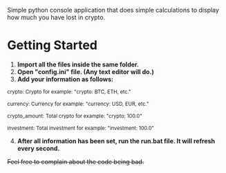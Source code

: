 Simple python console application that does simple calculations to display how much you have lost in crypto.

# Getting Started
1. **Import all the files inside the same folder.**
2. **Open "config.ini" file. (Any text editor will do.)**
3. **Add your information as follows:**

<sup>crypto: Crypto for example: "crypto: BTC, ETH, etc."</sup>

<sup>currency: Currency for example: "currency: USD, EUR, etc."</sup>

<sup>crypto_amount: Total crypto for example: "crypto: 100.0"</sup>

<sup>investment: Total investment for example: "investment: 100.0"</sup>

4. **After all information has been set, run the run.bat file. It will refresh every second.**

~~Feel free to complain about the code being bad.~~
